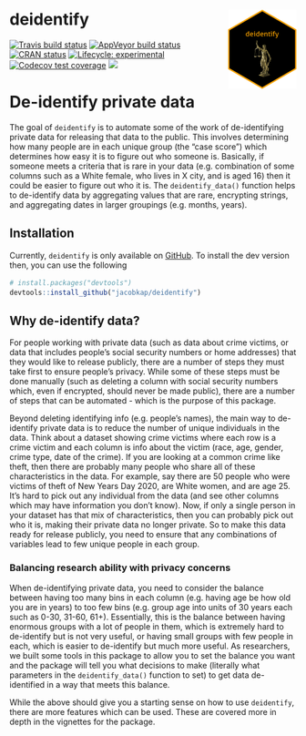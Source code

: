 
<!-- README.md is generated from README.Rmd. Please edit that file -->

# deidentify <img src="man/figures/logo.png" align="right" height="139" />

<!-- badges: start -->

[![Travis build
status](https://travis-ci.org/phillydao/deidentify.svg?branch=master)](https://travis-ci.org/phillydao/deidentify)
[![AppVeyor build
status](https://ci.appveyor.com/api/projects/status/github/phillydao/deidentify?branch=master&svg=true)](https://ci.appveyor.com/project/phillydao/deidentify)
[![CRAN
status](https://www.r-pkg.org/badges/version/deidentify)](https://CRAN.R-project.org/package=deidentify)
[![Lifecycle:
experimental](https://img.shields.io/badge/lifecycle-experimental-orange.svg)](https://www.tidyverse.org/lifecycle/#experimental)
[![Codecov test
coverage](https://codecov.io/gh/phillydao/deidentify/branch/master/graph/badge.svg)](https://codecov.io/gh/phillydao/deidentify?branch=master)
[![](http://cranlogs.r-pkg.org/badges/grand-total/deidentify?color=blue)](https://cran.r-project.org/package=deidentify)
<!-- badges: end -->

# De-identify private data

The goal of `deidentify` is to automate some of the work of
de-identifying private data for releasing that data to the public. This
involves determining how many people are in each unique group (the “case
score”) which determines how easy it is to figure out who someone is.
Basically, if someone meets a criteria that is rare in your data
(e.g. combination of some columns such as a White female, who lives in
X city, and is aged 16) then it could be easier to figure out who it is.
The `deidentify_data()` function helps to de-identify data by
aggregating values that are rare, encrypting strings, and aggregating
dates in larger groupings (e.g. months, years).

## Installation

Currently, `deidentify` is only available on
[GitHub](https://github.com/). To install the dev version then, you can
use the following

``` r
# install.packages("devtools")
devtools::install_github("jacobkap/deidentify")
```

## Why de-identify data?

For people working with private data (such as data about crime victims,
or data that includes people’s social security numbers or home
addresses) that they would like to release publicly, there are a number
of steps they must take first to ensure people’s privacy. While some of
these steps must be done manually (such as deleting a column with social
security numbers which, even if encrypted, should never be made public),
there are a number of steps that can be automated - which is the purpose
of this package.

Beyond deleting identifying info (e.g. people’s names), the main way to
de-identify private data is to reduce the number of unique individuals
in the data. Think about a dataset showing crime victims where each row
is a crime victim and each column is info about the victim (race, age,
gender, crime type, date of the crime). If you are looking at a common
crime like theft, then there are probably many people who share all of
these characteristics in the data. For example, say there are 50 people
who were victims of theft of New Years Day 2020, are White women, and
are age 25. It’s hard to pick out any individual from the data (and see
other columns which may have information you don’t know). Now, if only a
single person in your dataset has that mix of characteristics, then you
can probably pick out who it is, making their private data no longer
private. So to make this data ready for release publicly, you need to
ensure that any combinations of variables lead to few unique people in
each group.

### Balancing research ability with privacy concerns

When de-identifying private data, you need to consider the balance
between having too many bins in each column (e.g. having age be how old
you are in years) to too few bins (e.g. group age into units of 30 years
each such as 0-30, 31-60, 61+). Essentially, this is the balance between
having enormous groups with a lot of people in them, which is extremely
hard to de-identify but is not very useful, or having small groups with
few people in each, which is easier to de-identify but much more useful.
As researchers, we built some tools in this package to allow you to set
the balance you want and the package will tell you what decisions to
make (literally what parameters in the `deidentify_data()` function to
set) to get data de-identified in a way that meets this balance.

While the above should give you a starting sense on how to use
`deidentify`, there are more features which can be used. These are
covered more in depth in the vignettes for the package.
